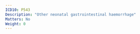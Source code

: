 ```yaml
---
ICD10: P543
Description: "Other neonatal gastrointestinal haemorrhage"
Matters: No
Weight: 0
---
```


